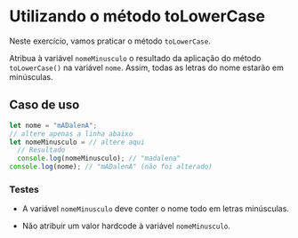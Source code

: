 # Utilizando o método toLowerCase

Neste exercício, vamos praticar o método `toLowerCase`.

Atribua à variável `nomeMinusculo` o resultado da aplicação do método `toLowerCase()` na variável `nome`. Assim, todas as letras do nome estarão em minúsculas.

## Caso de uso

```js
let nome = "mADalenA";
// altere apenas a linha abaixo
let nomeMinusculo = // altere aqui
  // Resultado
  console.log(nomeMinusculo); // "madalena"
console.log(nome); // "mADalenA" (não foi alterado)
```

### Testes

- A variável `nomeMinusculo` deve conter o nome todo em letras minúsculas.

- Não atribuir um valor hardcode à variável `nomeMinusculo`.

